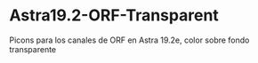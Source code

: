 # Astra19.2-ORF-Transparent
Picons para los canales de ORF en Astra 19.2e, color sobre fondo transparente
